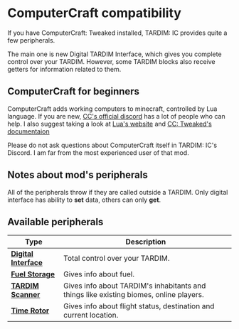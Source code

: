 # ComputerCraft compatibility
If you have ComputerCraft: Tweaked installed, 
TARDIM: IC provides quite a few peripherals.

The main one is new Digital TARDIM Interface,
which gives you complete control over your TARDIM.
However, some TARDIM blocks also receive getters for information related to them.

## ComputerCraft for beginners
ComputerCraft adds working computers to minecraft, controlled by Lua language. 
If you are new, [CC's official discord](https://discord.com/servers/minecraft-computer-mods-477910221872824320) has a lot of people who can help.
I also suggest taking a look at [Lua's website](https://www.lua.org/start.html) and [CC: Tweaked's documentaion](https://tweaked.cc)

Please do not ask questions about ComputerCraft itself in TARDIM: IC's Discord. I am far from the most experienced user of that mod.

## Notes about mod's peripherals
All of the peripherals throw if they are called outside a TARDIM. Only digital interface has ability to **set** data, others can only **get**.

## Available peripherals
| Type                                                      | Description                                                                            |
|-----------------------------------------------------------|----------------------------------------------------------------------------------------|
| [**Digital Interface**](peripherals/digital_interface.md) | Total control over your TARDIM.                                                        |
| [**Fuel Storage**](peripherals/fuel_storage.md)           | Gives info about fuel.                                                                 |
| [**TARDIM Scanner**](peripherals/tardim_scanner.md)       | Gives info about TARDIM's inhabitants and things like existing biomes, online players. |
| [**Time Rotor**](peripherals/time_rotor.md)               | Gives info about flight status, destination and current location.                      |
